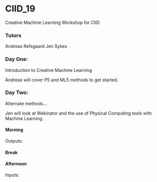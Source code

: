 # CIID_19
Creative Machine Learning Workshop for CIID

### Tutors
Andreas Refsgaard
Jen Sykes

### Day One: 
Introduction to Creative Machine Learning 

Andreas will cover P5 and ML5 methods to get started. 

### Day Two:
Alternate methods... 

Jen will look at Wekinator and the use of Physical Computing tools with Machine Learning. 

#### Morning
Outputs:

#### Break 

#### Afternoon
Inputs:
